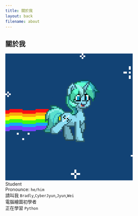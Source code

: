 ```yaml
---
title: 關於我
layout: back
filename: about
--- 
```


## 關於我
![Pony trot2](img/pony.gif)<br>
Student<br>
Pronounce: `he/him`<br>
請叫我 `Bradly`,`CyberJyun`,`Jyun`,`Wei`<br>
電腦繪圖初學者<br>
正在學習 `Python`<br>
